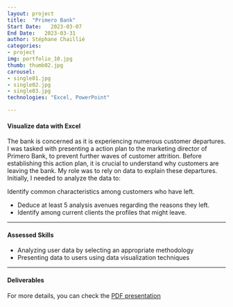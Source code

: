```yaml
---
layout: project
title:  "Primero Bank"
Start Date:   2023-03-07
End Date:   2023-03-31
author: Stéphane Chaillié
categories:
- project
img: portfolio_10.jpg
thumb: thumb02.jpg
carousel:
- single01.jpg
- single02.jpg
- single03.jpg
technologies: "Excel, PowerPoint"

---
```

#### Visualize data with Excel
The bank is concerned as it is experiencing numerous customer departures. I was tasked with presenting a action plan to the marketing director of Primero Bank, to prevent further waves of customer attrition. Before establishing this action plan, it is crucial to understand why customers are leaving the bank. My role was to rely on data to explain these departures. Initially, I needed to analyze the data to:

Identify common characteristics among customers who have left.
- Deduce at least 5 analysis avenues regarding the reasons they left.
- Identify among current clients the profiles that might leave.

---
#### Assessed Skills
- Analyzing user data by selecting an appropriate methodology
- Presenting data to users using data visualization techniques

---
####  Deliverables
For more details, you can check the [PDF presentation](https://stefch86.github.io/solid-jekyll-BIA/assets/Chaillie_Stephane_2_visualisations_042023.pdf)
